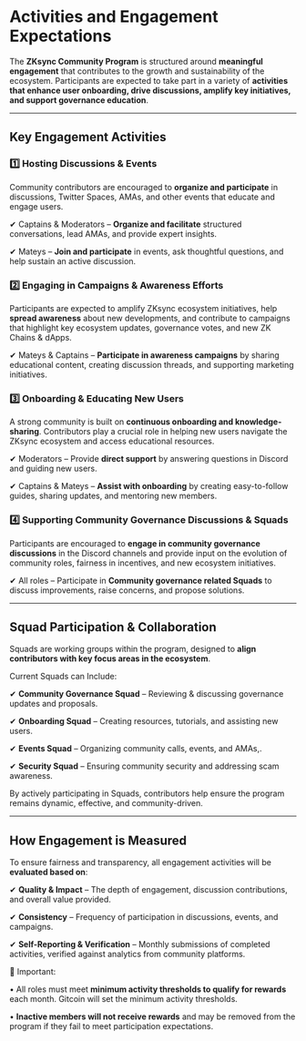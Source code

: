 # Activities and Engagement Expectations

The **ZKsync Community Program** is structured around **meaningful engagement** that contributes to the growth and sustainability of the ecosystem. Participants are expected to take part in a variety of **activities that enhance user onboarding, drive discussions, amplify key initiatives, and support governance education**.

***

## Key Engagement Activities

### 1️⃣ Hosting Discussions & Events

Community contributors are encouraged to **organize and participate** in discussions, Twitter Spaces, AMAs, and other events that educate and engage users.

✔ Captains & Moderators – **Organize and facilitate** structured conversations, lead AMAs, and provide expert insights.

✔ Mateys – **Join and participate** in events, ask thoughtful questions, and help sustain an active discussion.

### 2️⃣ Engaging in Campaigns & Awareness Efforts

Participants are expected to amplify ZKsync ecosystem initiatives, help **spread awareness** about new developments, and contribute to campaigns that highlight key ecosystem updates, governance votes, and new ZK Chains & dApps.

✔ Mateys & Captains – **Participate in awareness campaigns** by sharing educational content, creating discussion threads, and supporting marketing initiatives.

### 3️⃣ Onboarding & Educating New Users

A strong community is built on **continuous onboarding and knowledge-sharing**. Contributors play a crucial role in helping new users navigate the ZKsync ecosystem and access educational resources.

✔ Moderators – Provide **direct support** by answering questions in Discord and guiding new users.

✔ Captains & Mateys – **Assist with onboarding** by creating easy-to-follow guides, sharing updates, and mentoring new members.

### 4️⃣ Supporting Community Governance Discussions & Squads

Participants are encouraged to **engage in community governance discussions** in the Discord channels and provide input on the evolution of community roles, fairness in incentives, and new ecosystem initiatives.

✔ All roles – Participate in **Community governance related Squads** to discuss improvements, raise concerns, and propose solutions.

***

## Squad Participation & Collaboration

Squads are working groups within the program, designed to **align contributors with key focus areas in the ecosystem**.&#x20;

Current Squads can Include:

✔ **Community Governance Squad** – Reviewing & discussing governance updates and proposals.

✔ **Onboarding Squad** – Creating resources, tutorials, and assisting new users.

✔ **Events Squad** – Organizing community calls, events, and AMAs,.

✔ **Security Squad** – Ensuring community security and addressing scam awareness.

By actively participating in Squads, contributors help ensure the program remains dynamic, effective, and community-driven.

***

## How Engagement is Measured

To ensure fairness and transparency, all engagement activities will be **evaluated based on**:

✔ **Quality & Impact** – The depth of engagement, discussion contributions, and overall value provided.

✔ **Consistency** – Frequency of participation in discussions, events, and campaigns.

✔ **Self-Reporting & Verification** – Monthly submissions of completed activities, verified against analytics from community platforms.



📌 Important:

• All roles must meet **minimum activity thresholds to qualify for rewards** each month. Gitcoin will set the minimum activity thresholds.

• **Inactive members will not receive rewards** and may be removed from the program if they fail to meet participation expectations.
